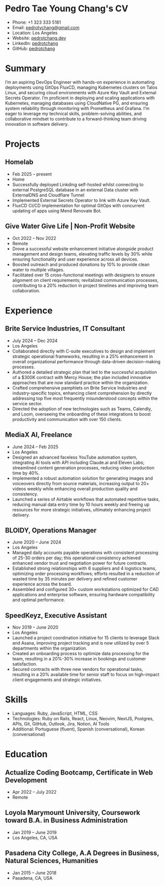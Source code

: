# Pedro Tae Young Chang's CV

- Phone: +1 323 333 5181
- Email: [pedrotychang@gmail.com](mailto:pedrotychang@gmail.com)
- Location: Los Angeles
- Website: [pedrotchang.dev](https://pedrotchang.dev/)
- LinkedIn: [pedrotchang](https://linkedin.com/in/pedrotchang)
- GitHub: [pedrotchang](https://github.com/pedrotchang)


# Summary

I’m an aspiring DevOps Engineer with hands-on experience in automating deployments using GitOps FluxCD, managing Kubernetes clusters on Talos Linux, and securing cloud environments with Azure Key Vault and External Secrets Operator. I’m proficient in deploying and scaling applications with Kubernetes, managing databases using CloudNative PG, and ensuring system reliability through monitoring with Prometheus and Grafana. I’m eager to leverage my technical skills, problem-solving abilities, and collaborative mindset to contribute to a forward-thinking team driving innovation in software delivery.

# Projects

## Homelab

- Feb 2025 – present
- Home
- Successfully deployed Linkding self-hosted whilst connecting to external PostgreSQL database in an external Data cluster with ExternalDNS and Cloudflare Tunnel
- Implemented External Secrets Operator to link with Azure Key Vault.
- FluxCD CI/CD implementation for optimal GitOps with concurrent updating of apps using Mend Renovate Bot.

## Give Water Give Life | Non-Profit Website

- Oct 2022 – Nov 2022
- Remote
- Drove a successful website enhancement initiative alongside product management and design teams, elevating traffic levels by 30% while ensuring functionality and user experience across all devices.
- Boosted outreach and produced donations by 10% to provide clean water to multiple villages.
- Facilitated over 15 cross-functional meetings with designers to ensure alignment on client requirements; revitalized communication processes, contributing to a 20% reduction in project timelines and improving team collaboration.

# Experience

## Brite Service Industries, IT Consultant

- July 2024 – Dec 2024
- Los Angeles
- Collaborated directly with C-suite executives to design and implement strategic operational frameworks, resulting in a 25% enhancement in overall organizational performance through data-driven decision-making processes.
- Authored a detailed strategic plan that led to the successful acquisition of a $300K contract with Mercy House; the plan included innovative approaches that are now standard practice within the organization.
- Crafted comprehensive pamphlets on Brite Service Industries and industry-specific topics, enhancing client comprehension by directly addressing top five most frequently misunderstood concepts within the service sector.
- Directed the adoption of new technologies such as Teams, Calendly, and Loom, overseeing the onboarding of these integrations to boost productivity and communication with over 150 clients.

## MediaX AI, Freelance

- June 2024 – Feb 2025
- Los Angeles
- Designed an advanced faceless YouTube automation system, integrating AI tools with API including Claude.ai and Eleven Labs; streamlined content generation processes, reducing video production time by 40%.
- Implemented a robust automation solution for generating images and voiceovers directly from source materials, increasing output to 20+ videos weekly while enhancing overall production quality and consistency.
- Launched a series of Airtable workflows that automated repetitive tasks, reducing manual data entry time by 10 hours weekly and freeing up resources for more strategic initiatives, ultimately enhancing project delivery.

## BLOIDY, Operations Manager

- June 2020 – June 2024
- Los Angeles
- Managed daily accounts payable operations with consistent processing of 25-30 orders per day; this operational consistency achieved enhanced vendor trust and negotiation power for future contracts.
- Established strong relationships with 6 suppliers and 4 logistics teams, optimizing order processing workflows; efforts resulted in a reduction of wasted time by 35 minutes per delivery and refined customer experience across the board.
- Assembled and configured 30+ custom workstations optimized for CAD applications and enterprise software, ensuring hardware compatibility and optimal performance.

## SpeedKeyz, Executive Assistant

- Nov 2019 – June 2020
- Los Angeles
- Launched a project coordination initiative for 15 clients to leverage Slack and Asana, improving project tracking and is now utilized by over 5 departments within the organization.
- Created an onboarding process to optimize data processing for the team, resulting in a 20%-30% increase in bookings and customer satisfaction.
- Secured contracts with three new vendors for operational tasks, resulting in a 20% available time for senior staff to focus on high-impact client engagements and strategic initiatives.

# Skills

- Languages: Ruby, JavaScript, HTML, CSS
- Technologies: Ruby on Rails, React, Linux, Neovim, NextJS, Postgres, APIs, Git, GitHub, Outlook, Jira, Notion, AI Tools
- Additional: Portuguese (fluent), Spanish (conversational), Korean (conversational)
# Education

## Actualize Coding Bootcamp, Certificate in Web Development

- Apr 2022 – July 2022
- Remote

## Loyola Marymount University, Coursework toward B.A. in Business Administration

- Jan 2019 – June 2019
- Los Angeles, CA, USA

## Pasadena City College, A.A Degrees in Business, Natural Sciences, Humanities

- Jan 2015 – June 2018
- Pasadena, CA, USA

